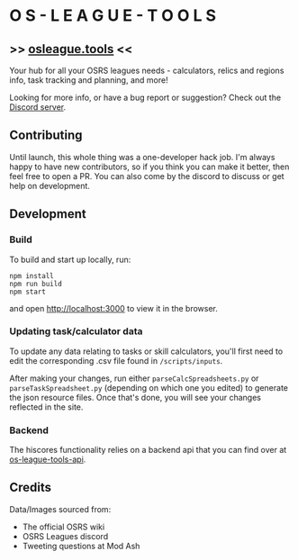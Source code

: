 # O S - L E A G U E - T O O L S

## >> [osleague.tools](https://www.osleague.tools) <<

Your hub for all your OSRS leagues needs - calculators, relics and regions info, task tracking and planning, and more!

Looking for more info, or have a bug report or suggestion? Check out the [Discord server](https://discord.gg/GQ5kVyU).

## Contributing

Until launch, this whole thing was a one-developer hack job. I'm always happy to have new contributors, so if you think you can make it better, then feel free to open a PR. You can also come by the discord to discuss or get help on development.

## Development

### Build

To build and start up locally, run:

```
npm install
npm run build
npm start
```

and open [http://localhost:3000](http://localhost:3000) to view it in the browser.

### Updating task/calculator data

To update any data relating to tasks or skill calculators, you'll first need to edit the corresponding .csv file found in `/scripts/inputs`.

After making your changes, run either `parseCalcSpreadsheets.py` or `parseTaskSpreadsheet.py` (depending on which one you edited) to generate the json resource files. Once that's done, you will see your changes reflected in the site.

### Backend

The hiscores functionality relies on a backend api that you can find over at [os-league-tools-api](https://github.com/chaiinchomp/os-league-tools-api).

## Credits

Data/Images sourced from:

-   The official OSRS wiki
-   OSRS Leagues discord
-   Tweeting questions at Mod Ash
